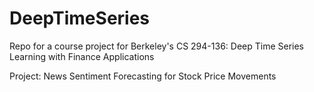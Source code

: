 # DeepTimeSeries

Repo for a course project for Berkeley's CS 294-136: Deep Time Series Learning with Finance Applications

Project: News Sentiment Forecasting for Stock Price Movements
